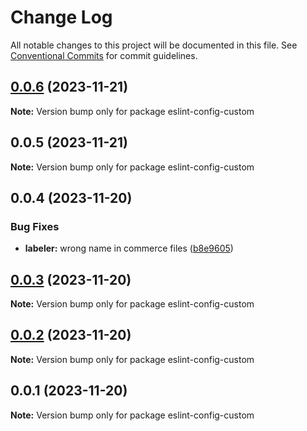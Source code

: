 # Change Log

All notable changes to this project will be documented in this file.
See [Conventional Commits](https://conventionalcommits.org) for commit guidelines.

## [0.0.6](https://github.com/Yokaito/quixer/compare/v0.0.5...v0.0.6) (2023-11-21)

**Note:** Version bump only for package eslint-config-custom

## 0.0.5 (2023-11-21)

**Note:** Version bump only for package eslint-config-custom

## 0.0.4 (2023-11-20)

### Bug Fixes

- **labeler:** wrong name in commerce files ([b8e9605](https://github.com/Yokaito/quixer/commit/b8e96056f2b9dab982b8ba77c37b80749b4821f3))

## [0.0.3](https://github.com/Yokaito/quixer/compare/v0.0.2...v0.0.3) (2023-11-20)

**Note:** Version bump only for package eslint-config-custom

## [0.0.2](https://github.com/Yokaito/quixer/compare/v0.0.1...v0.0.2) (2023-11-20)

**Note:** Version bump only for package eslint-config-custom

## 0.0.1 (2023-11-20)

**Note:** Version bump only for package eslint-config-custom
